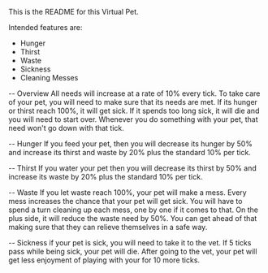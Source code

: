 This is the README for this Virtual Pet.

Intended features are:
* Hunger
* Thirst
* Waste
* Sickness
* Cleaning Messes
	
-- Overview	
	All needs will increase at a rate of 10% every 
	tick. To take care of your pet, you will need 
	to make sure that its needs are met. If its 
	hunger or thirst reach 100%, it will get sick.
	If it spends too long sick, it will die and 
	you will need to start over. Whenever you do 
	something with your pet, that need won't go 
	down with that tick.
	
-- Hunger
	If you feed your pet, then you will decrease 
	its hunger by 50% and increase its thirst and 
	waste by 20% plus the standard 10% per tick.
	
-- Thirst
	If you water your pet then you will decrease 
	its	thirst by 50% and increase its waste by 20%
	plus the standard 10% per tick.
	
-- Waste
	If you let waste reach 100%, your pet will make
	a mess. Every mess increases the chance that 
	your pet will get sick. You will have to spend 
	a turn cleaning up each mess, one by one if it 
	comes to that. On the plus side, it will reduce
	the waste need by 50%. You can get ahead of that
	making sure that they can relieve themselves in 
	a safe way.
	
-- Sickness
	if your pet is sick, you will need to take it to 
	the vet. If 5 ticks pass while being sick, your 
	pet will die. After going to the vet, your pet 
	will get less enjoyment of playing with your for
	10 more ticks.